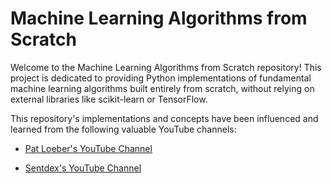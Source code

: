 # Machine Learning Algorithms from Scratch
Welcome to the Machine Learning Algorithms from Scratch repository! This project is dedicated to providing Python implementations of fundamental machine learning algorithms built entirely from scratch, without relying on external libraries like scikit-learn or TensorFlow. 

This repository's implementations and concepts have been influenced and learned from the following valuable YouTube channels:

- [Pat Loeber's YouTube Channel](https://www.youtube.com/@patloeber)

- [Sentdex's YouTube Channel](https://www.youtube.com/user/sentdex)
